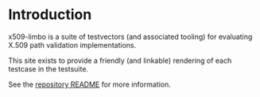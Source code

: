 # Introduction

x509-limbo is a suite of testvectors (and associated tooling) for evaluating
X.509 path validation implementations.

This site exists to provide a friendly (and linkable) rendering of
each testcase in the testsuite.

See the [repository README] for more information.

[repository README]: https://github.com/trailofbits/x509-limbo
